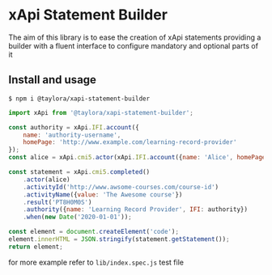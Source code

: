 # xApi Statement Builder

The aim of this library is to ease the creation of xApi statements 
providing a builder with a fluent interface to configure mandatory
and optional parts of it

## Install and usage

```shell
$ npm i @taylora/xapi-statement-builder 
```

```js
import xApi from '@taylora/xapi-statement-builder';

const authority = xApi.IFI.account({
    name: 'authority-username',
    homePage: 'http://www.example.com/learning-record-provider'
});
const alice = xApi.cmi5.actor(xApi.IFI.account({name: 'Alice', homePage: 'http://alice.me'}));

const statement = xApi.cmi5.completed()
    .actor(alice)
    .activityId('http://www.awsome-courses.com/course-id')
    .activityName({value: 'The Awesome course'})
    .result('PT8H0M0S')
    .authority({name: 'Learning Record Provider', IFI: authority})
    .when(new Date('2020-01-01'));

const element = document.createElement('code');
element.innerHTML = JSON.stringify(statement.getStatement());
return element;
```

for more example refer to `lib/index.spec.js` test file